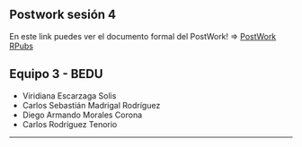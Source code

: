 ## Postwork sesión 4
En este link puedes ver el documento formal del PostWork! =>
[PostWork RPubs](https://rpubs.com/diego-corona/Postwork_4)

## Equipo 3 - BEDU

* Viridiana Escarzaga Solis
* Carlos Sebastián Madrigal Rodríguez 
* Diego Armando Morales Corona
* Carlos Rodríguez Tenorio
---------------------------------------
